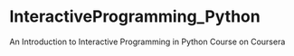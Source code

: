 # InteractiveProgramming_Python
An Introduction to Interactive Programming in Python Course on Coursera

